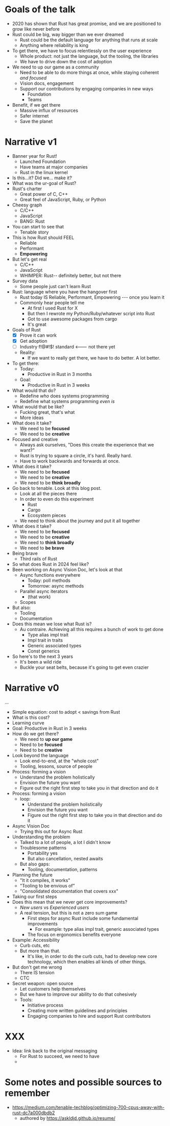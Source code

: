 # Goals of the talk

* 2020 has shown that Rust has great promise, and we are positioned to grow like never before
* Rust could be big, way bigger than we ever dreamed
    * Rust could be the default language for anything that runs at scale
    * Anything where reliability is king
* To get there, we have to focus relentlessly on the user experience
    * Whole product: not just the language, but the tooling, the libraries
    * We have to drive down the cost of adoption
* We need to up our game as a community
    * Need to be able to do more things at once, while staying coherent *and focused*
    * Vision docs, engagement
    * Support our contributions by engaging companies in new ways
        * Foundation
        * Teams
* Benefit, if we get there
    * Massive influx of resources
    * Safer internet
    * Save the planet

# Narrative v1

* Banner year for Rust!
    * Launched Foundation
    * Have teams at major companies
    * Rust in the linux kernel
* Is this...it? Did we... make it?
* What was the ur-goal of Rust?
* Rust's charter
    * Great power of C, C++
    * Great feel of JavaScript, Ruby, or Python
* Cheesy graph
    * C/C++
    * JavaScript
    * BANG: Rust
* You can start to see that
    * Tenable story
* This is how Rust should FEEL
    * Reliable
    * Performant
    * **Empowering**
* But let's get real
    * C/C++
    * JavaScript
    * WHIMPER: Rust-- definitely better, but not there
* Survey data
    * Some people just can't learn Rust
* Rust: language where you have the hangover first
    * Rust today IS Reliable, Performant, Empowering --- once you learn it
    * Commonly hear people tell me
        * At first I used Rust for X
        * But then I rewrote my Python/Ruby/whatever script into Rust
        * Got to use awesome packages from cargo
        * It's great
* Goals of Rust
    * [x] Prove it can work 
    * [x] Get adoption 
    * [ ] Industry f!@#!$! standard <--- not there yet
    * Reality:
        * If we want to really get there, we have to do better. A lot better.
* To get there:
    * Today:
        * Productive in Rust in 3 months
    * Goal:
        * Productive in Rust in 3 weeks
* What would that do?
    * Redefine *who* does systems programming
    * Redefine what systems programming *even is*
* What would that be like?
    * Fucking great, that's what
    * More ideas
* What does it take?
    * We need to be **focused**
    * We need to be **creative**
* Focused and creative
    * Always ask ourselves, "Does this create the experience that we want?"
    * Rust is trying to square a circle, it's hard. Really hard.
    * Have to work backwards and forwards at once.
* What does it take?
    * We need to be **focused**
    * We need to be **creative**
    * We need to be **think broadly**
* Go back to tenable. Look at this blog post.
    * Look at all the pieces there
    * In order to even do this experiment
        * Rust
        * Cargo
        * Ecosystem pieces
    * We need to think about the journey and put it all together
* What does it take?
    * We need to be **focused**
    * We need to be **creative**
    * We need to **think broadly**
    * We need to **be brave**
* Being brave
    * Third rails of Rust
* So what does Rust in 2024 feel like?
* Been working on Async Vision Doc, let's look at that
    * Async functions everywhere
        * Today: poll methods
        * Tomorrow: async methods
    * Parallel async iterators
        * (that work)
    * Scopes
* But also:
    * Tooling
    * Documentation
* Does this mean we lose what Rust is?
    * Au contraire. Achieving all this requires a bunch of work to get done
        * Type alias impl trait
        * Impl trait in traits
        * Generic associated types
        * Const generics
* So here's to the next 3 years
    * It's been a wild ride
    * Buckle your seat belts, because it's going to get even crazier

# Narrative v0

...

* Simple equation: cost to adopt &lt; savings from Rust
* What is this cost?
* Learning curve
* Goal: Productive in Rust in 3 weeks
* How do we get there?
    * We need to **up our game**
    * Need to be **focused**
    * Need to be **creative**
* Look beyond the language
    * Look end-to-end, at the "whole cost"
    * Tooling, lessons, source of people
* Process: forming a vision
    * Understand the problem holistically
    * Envision the future you want
    * Figure out the right first step to take you in that direction and do it
* Process: forming a vision
    * loop:
        * Understand the problem holistically
        * Envision the future you want
        * Figure out the right first step to take you in that direction and do it
* Async Vision Doc
    * Trying this out for Async Rust
* Understanding the problem
    * Talked to a lot of people, a lot I didn't know
    * Troublesome patterns
         * Portability yes
         * But also cancellation, nested awaits
    * But also gaps:
        * Tooling, documentation, patterns
* Planning the future
    * "It it compiles, it works"
    * "Tooling to be envious of"
    * "Consolidated documentation that covers xxx"
* Taking our first steps
* Does this mean that we never get core improvements?
    * *New users* vs *Experienced users*
    * A real tension, but this is not a zero sum game
        * First steps for async Rust include some fundamental improvements
            * For example: type alias impl trait, generic associated types
        * The focus on ergonomics benefits everyone
* Example: Accessibility
    * Curb cuts, etc
    * But more than that.
        * It's like, in order to do the curb cuts, had to develop new core technology, which then enables all kinds of other things.
* But don't get me wrong
    * There IS tension
    * CTC
* Secret weapon: open source
    * Let customers help themselves
    * But we have to improve our ability to do that cohesively
    * Tools:
        * Initiative process
        * Creating more written guidelines and principles
        * Engaging companies to hire and support Rust contributors

# XXX

* Idea: link back to the original messaging
    * For Rust to succeed, we need to have 
    * 

# Some notes and possible sources to remember

* https://medium.com/tenable-techblog/optimizing-700-cpus-away-with-rust-dc7a000dbdb2
    * authored by https://askldjd.github.io/resume/